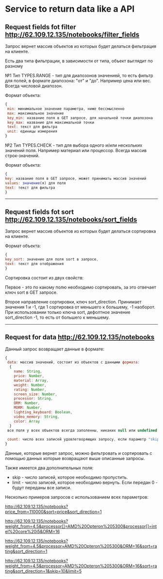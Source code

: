 # Service to return data like a API

## Request fields fot filter http://62.109.12.135/notebooks/filter_fields

 Запрос вернет массив объектов из которых будет делаться фильтрация на клиенте.

 Есть два типа фильтрации, в зависимости от типа, объект выглядит по разному

 №1 Тип TYPES.RANGE - тип для диапозонов значенией, то есть фильтр для полей, в формате диапозона: "от" и "до".
 Например цена или вес. Всегда числовой диапозон.

 Формат объекта:
 ```javascript
 {
  min: минимальное значение параметра, ниже бессмысленно
  max: максимальное значение
  key_min: название поля в GET запросе, для начальной точки диапозона
  key_max: название для максимальной точки
  text: текст для фильтра
  unit: единицы измерения
 }
 ```


  №2 Тип TYPES.CHECK - тип для выбора одного и/или нескольких значений поля.
 Например материал или процессор. Всегда массив строк-значений.

 Формат объекта:
  ```javascript
 {
  key: название поля в GET запросе, может принимать массив значений
  values: значение(я) для поля
  text: текст для фильтра
 }
 ```
------------------------------------------

## Request fields fot sort http://62.109.12.135/notebooks/sort_fields

Запрос вернет массив объектов из которых будет делаться сортировка на клиенте.

Формат объекта:
  ```javascript
{
 key_sort: значение для поля sort в запросе,
 text: текст для отображения
}
```

Сортировка состоит из двух свойств:

 Первое - это по какому полю необходимо сортировать, за это отвечает ключ sort в GET запросе.
   
 Второе направление сортировки, ключ sort_direction. 
 Принимает значения 1 и -1, где 1 сортировка от меньшего к большему, -1 наоборот. 
 При использовании только ключа sort, дефолтное значение sort_direction  -1, то есть от большего к меньшему.
 
------------------------------------------

## Request for data http://62.109.12.135/notebooks 

Данный запрос возвращает данные в формате: 

```javascript
{
 data: массив значений, состоит из объектов с данными формата:
  {
    name: String,
    price: Number,
    material: Array,
    weight: Number,
    rating: Number,
    screen_size: Number,
    processor: String,
    ORM: Number,
    MORM: Number,
    lighting_keyboard: Boolean,
    video_memory: String,
    color: Array
  }
 все поля у всех объектов всегда заполенны, никаких null или undefined.
 
 count: число всех записей удовлетворяющих запросу, если параметр "skip" не задан или равен нулю. Если "skip" задан и он больше нуля, вернет число только переданных записей, то есть data.length. 
}
```
Данные, которые вернет запрос, можно фильтровать и сортировать с помощью данных которые возвращают выше описанные запросы.

Также имеется два дополнительных поля:
* skip - число записей, которое необходимо пропустить.
* limit - число записей, которое необходимо вернуть. Если передан 0 - будут переданы все записи. 

Несколько примеров запросов с использованием всех параметров:

http://62.109.12.135/notebooks?price_from=110000&sort=price&sort_direction=1

http://62.109.12.135/notebooks?weight_from=4.5&processor[]=AMD%20Opteron%205300&processor[]=intel%20core%20i5&ORM=16

http://62.109.12.135/notebooks?weight_from=4.5&processor=AMD%20Opteron%205300&ORM=16&sort=rating&sort_direction=1

http://62.109.12.135/notebooks?weight_from=4.5&processor=AMD%20Opteron%205300&ORM=16&sort=rating&sort_direction=1&skip=10&limit=5
